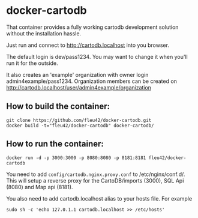 docker-cartodb
==============

That container provides a fully working cartodb development solution
without the installation hassle.

Just run and connect to http://cartodb.localhost into you browser.

The default login is dev/pass1234. You may want to change it when you'll run
it for the outside.

It also creates an 'example' organization with owner login admin4example/pass1234.
Organization members can be created on http://cartodb.localhost/user/admin4example/organization

How to build the container:
---------------------------

```
git clone https://github.com/fleu42/docker-cartodb.git
docker build -t="fleu42/docker-cartodb" docker-cartodb/
```

How to run the container:
-------------------------

```
docker run -d -p 3000:3000 -p 8080:8080 -p 8181:8181 fleu42/docker-cartodb
```

You need to add `config/cartodb.nginx.proxy.conf` to /etc/nginx/conf.d/.
This will setup a reverse proxy for the CartoDB/imports (3000), SQL Api (8080) and Map api (8181).

You also need to add cartodb.localhost alias to your hosts file. For example
```
sudo sh -c 'echo 127.0.1.1 cartodb.localhost >> /etc/hosts'
```
